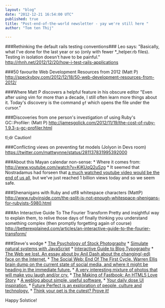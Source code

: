 ```yaml
---
layout: "blog"
date: "2012-12-21 16:54:00 UTC"
published: true
title: "Post-end-of-the-world newsletter - yay we're still here "
author: "Tom ten Thij"

---
```


###Rethinking the default rails testing conventions### Leo says: "Basically, what I've done for the last year or so (only with fewer \*\_helper.rb files). Testing in isolation doesn't have to be painful." http://rhnh.net/2012/12/20/how-i-test-rails-applications  ###50 favourite Web Development Resources from 2012 (Matt P) http://speckyboy.com/2012/12/18/50-web-development-resources-from-2012/  ###Where Matt P discovers a helpful feature in his obscure editor "Even after using vim for more than a decade, I still often learn more things about it. Today's discovery is the command `gf` which opens the file under the cursor."  ###Discoveries from one person's investigation of using Ruby's GC::Profiler: (Matt P) http://jamesgolick.com/2012/11/19/the-cost-of-ruby-1.9.3-s-gc-profiler.html  tl;dr Caution!  ###Conflicting views on preventing fat models (Jolyon in Devs room) https://twitter.com/mattwynne/status/281137831995392000  ###About this Mayan calendar non-sense: \* Where it comes from: http://www.youtube.com/watch?v=KjKUqQ2uSzg \* It seemed that Nostradamus had forseen that [a much watched youtube video would be the end of us all](http://www.warriorforum.com/off-topic-forum/722677-gangnam-style-predicted-nostradamus-end-world-signal.html), but we've just reached 1 billion views today and so we seem safe.  ###Shenanigans with Ruby and utf8 whitespace characters (MattP) http://www.rubyinside.com/the-split-is-not-enough-whitespace-shenigans-for-rubyists-5980.html  ###An Interactive Guide To The Fourier Transform Pretty and insightful way to explain them, to relive those days of finally thinking you understand something complex (then promptly forgetting again of course) http://betterexplained.com/articles/an-interactive-guide-to-the-fourier-transform/  ###Steve's wodge \* [The Psychology of Stock Photography](http://www.paulolyslager.com/psychology-of-stock-photography/) \* [Simulate natural systems with JavaScript](http://www.florajs.com/) \* [Interactive Guide to Blog Typography](http://www.kaikkonendesign.fi/typography/) \* [The Web we lost. An essay about by Anil Dash about the changing(-ed) face on the Internet.](http://dashes.com/anil/2012/12/the-web-we-lost.html) \* [The Social Web: End Of The First Cycle. Warren Ellis brain dump on the current state of social media, and where it might be heading in the immediate future.](http://www.warrenellis.com/?p=14546) \* [A very interesting mixture of photos that will make you laugh and/or cry.](http://consumeconsume.com/) \* [The Making of Fastbook: An HTML5 Love Story](http://www.sencha.com/blog/the-making-of-fastbook-an-html5-love-story) \* [A weblog about simple, useful software.](http://onethingwell.org/) \* [Your daily dose UI inspiration.](http://littlebigdetails.com/) \* [Future Perfect is an exploration of people, culture and technology.](http://janchipchase.com/) \* [Think your pet is the cutest? Prove it!](http://cute-fight.com/)  Happy Solstice!


